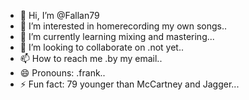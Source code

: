 - 👋 Hi, I’m @Fallan79
- 👀 I’m interested in homerecording my own songs..
- 🌱 I’m currently learning mixing and mastering...
- 💞️ I’m looking to collaborate on .not yet..
- 📫 How to reach me .by my email..
- 😄 Pronouns: .frank..
- ⚡ Fun fact: 79 younger than McCartney and Jagger...

<!---
Fallan79/Fallan79 is a ✨ special ✨ repository because its `README.md` (this file) appears on your GitHub profile.
You can click the Preview link to take a look at your changes.
--->
